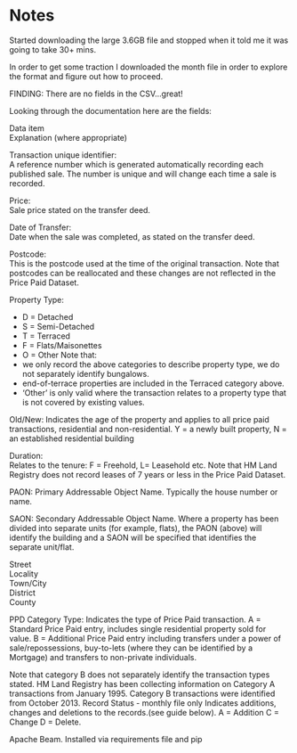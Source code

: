 # Notes


Started downloading the large 3.6GB file and stopped when it told me it was going to take 30+ mins.

In order to get some traction I downloaded the month file in order to explore the format and figure out how to proceed.

FINDING: There are no fields in the CSV...great!

Looking through the documentation here are the fields:

Data item	
Explanation (where appropriate)

Transaction unique identifier:	
A reference number which is generated automatically recording each published sale. The number is unique and will change each time a sale is recorded.

Price:	
Sale price stated on the transfer deed.

Date of Transfer:	
Date when the sale was completed, as stated on the transfer deed.

Postcode:	
This is the postcode used at the time of the original transaction. Note that postcodes can be reallocated and these changes are not reflected in the Price Paid Dataset.

Property Type:	
* D = Detached
* S = Semi-Detached
* T = Terraced
* F = Flats/Maisonettes
* O = Other
Note that:
* we only record the above categories to describe property type, we do not separately identify bungalows.
* end-of-terrace properties are included in the Terraced category above.
* ‘Other’ is only valid where the transaction relates to a property type that is not covered by existing values.

Old/New:
Indicates the age of the property and applies to all price paid transactions, residential and non-residential.
Y = a newly built property, N = an established residential building

Duration:	
Relates to the tenure: F = Freehold, L= Leasehold etc.
Note that HM Land Registry does not record leases of 7 years or less in the Price Paid Dataset.

PAON:
Primary Addressable Object Name. Typically the house number or name.

SAON:
Secondary Addressable Object Name. Where a property has been divided into separate units (for example, flats), the PAON (above) will identify the building and a SAON will be specified that identifies the separate unit/flat.

Street	 
Locality	 
Town/City	 
District	 
County	 

PPD Category Type:
Indicates the type of Price Paid transaction.
A = Standard Price Paid entry, includes single residential property sold for value.
B = Additional Price Paid entry including transfers under a power of sale/repossessions, buy-to-lets (where they can be identified by a Mortgage) and transfers to non-private individuals.

Note that category B does not separately identify the transaction types stated.
HM Land Registry has been collecting information on Category A transactions from January 1995. Category B transactions were identified from October 2013.
Record Status - monthly file only	Indicates additions, changes and deletions to the records.(see guide below).
A = Addition
C = Change
D = Delete.

Apache Beam. Installed via requirements file and pip